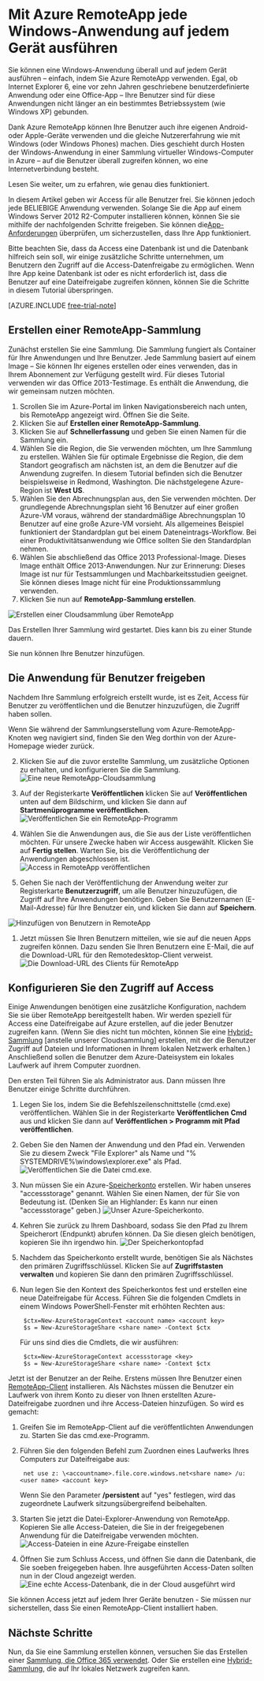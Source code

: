 <properties
   pageTitle="Ausführen beliebiger Windows-Apps auf jedem Gerät mit Azure RemoteApp | Microsoft Azure"
   description="Erfahren Sie, wie Sie mithilfe von Azure RemoteApp jede Windows-App für Benutzer freigeben können."
   services="remoteapp"
   documentationCenter=""
   authors="lizap"
   manager="mbaldwin"
   editor=""/>

<tags
   ms.service="remoteapp"
   ms.devlang="na"
   ms.topic="hero-article"
   ms.tgt_pltfrm="na"
   ms.workload="compute"
   ms.date="09/02/2015"
   ms.author="elizapo"/>

# Mit Azure RemoteApp jede Windows-Anwendung auf jedem Gerät ausführen

Sie können eine Windows-Anwendung überall und auf jedem Gerät ausführen – einfach, indem Sie Azure RemoteApp verwenden. Egal, ob Internet Explorer 6, eine vor zehn Jahren geschriebene benutzerdefinierte Anwendung oder eine Office-App – Ihre Benutzer sind für diese Anwendungen nicht länger an ein bestimmtes Betriebssystem (wie Windows XP) gebunden.

Dank Azure RemoteApp können Ihre Benutzer auch ihre eigenen Android- oder Apple-Geräte verwenden und die gleiche Nutzererfahrung wie mit Windows (oder Windows Phones) machen. Dies geschieht durch Hosten der Windows-Anwendung in einer Sammlung virtueller Windows-Computer in Azure – auf die Benutzer überall zugreifen können, wo eine Internetverbindung besteht.

Lesen Sie weiter, um zu erfahren, wie genau dies funktioniert.

In diesem Artikel geben wir Access für alle Benutzer frei. Sie können jedoch jede BELIEBIGE Anwendung verwenden. Solange Sie die App auf einem Windows Server 2012 R2-Computer installieren können, können Sie sie mithilfe der nachfolgenden Schritte freigeben. Sie können die[App-Anforderungen](remoteapp-appreqs) überprüfen, um sicherzustellen, dass Ihre App funktioniert.

Bitte beachten Sie, dass da Access eine Datenbank ist und die Datenbank hilfreich sein soll, wir einige zusätzliche Schritte unternehmen, um Benutzern den Zugriff auf die Access-Datenfreigabe zu ermöglichen. Wenn Ihre App keine Datenbank ist oder es nicht erforderlich ist, dass die Benutzer auf eine Dateifreigabe zugreifen können, können Sie die Schritte in diesem Tutorial überspringen.

[AZURE.INCLUDE [free-trial-note](../../includes/free-trial-note.md)]


## Erstellen einer RemoteApp-Sammlung

Zunächst erstellen Sie eine Sammlung. Die Sammlung fungiert als Container für Ihre Anwendungen und Ihre Benutzer. Jede Sammlung basiert auf einem Image – Sie können Ihr eigenes erstellen oder eines verwenden, das in Ihrem Abonnement zur Verfügung gestellt wird. Für dieses Tutorial verwenden wir das Office 2013-Testimage. Es enthält die Anwendung, die wir gemeinsam nutzen möchten.

1. Scrollen Sie im Azure-Portal im linken Navigationsbereich nach unten, bis RemoteApp angezeigt wird. Öffnen Sie die Seite.
2. Klicken Sie auf **Erstellen einer RemoteApp-Sammlung**.
3. Klicken Sie auf **Schnellerfassung** und geben Sie einen Namen für die Sammlung ein.
4. Wählen Sie die Region, die Sie verwenden möchten, um Ihre Sammlung zu erstellen. Wählen Sie für optimale Ergebnisse die Region, die dem Standort geografisch am nächsten ist, an dem die Benutzer auf die Anwendung zugreifen. In diesem Tutorial befinden sich die Benutzer beispielsweise in Redmond, Washington. Die nächstgelegene Azure-Region ist **West US**.
5. Wählen Sie den Abrechnungsplan aus, den Sie verwenden möchten. Der grundlegende Abrechnungsplan sieht 16 Benutzer auf einer großen Azure-VM voraus, während der standardmäßige Abrechnungsplan 10 Benutzer auf eine große Azure-VM vorsieht. Als allgemeines Beispiel funktioniert der Standardplan gut bei einem Dateneintrags-Workflow. Bei einer Produktivitätsanwendung wie Office sollten Sie den Standardplan nehmen.
6. Wählen Sie abschließend das Office 2013 Professional-Image. Dieses Image enthält Office 2013-Anwendungen. Nur zur Erinnerung: Dieses Image ist nur für Testsammlungen und Machbarkeitsstudien geeignet. Sie können dieses Image nicht für eine Produktionssammlung verwenden.
7. Klicken Sie nun auf **RemoteApp-Sammlung erstellen**.

![Erstellen einer Cloudsammlung über RemoteApp](./media/remoteapp-anyapp/ra-anyappcreatecollection.png)

Das Erstellen Ihrer Sammlung wird gestartet. Dies kann bis zu einer Stunde dauern.

Sie nun können Ihre Benutzer hinzufügen.

## Die Anwendung für Benutzer freigeben

Nachdem Ihre Sammlung erfolgreich erstellt wurde, ist es Zeit, Access für Benutzer zu veröffentlichen und die Benutzer hinzuzufügen, die Zugriff haben sollen.

Wenn Sie während der Sammlungserstellung vom Azure-RemoteApp-Knoten weg navigiert sind, finden Sie den Weg dorthin von der Azure-Homepage wieder zurück.

2. Klicken Sie auf die zuvor erstellte Sammlung, um zusätzliche Optionen zu erhalten, und konfigurieren Sie die Sammlung. ![Eine neue RemoteApp-Cloudsammlung](./media/remoteapp-anyapp/ra-anyappcollection.png)
3. Auf der Registerkarte **Veröffentlichen** klicken Sie auf **Veröffentlichen** unten auf dem Bildschirm, und klicken Sie dann auf **Startmenüprogramme veröffentlichen**. ![Veröffentlichen Sie ein RemoteApp-Programm](./media/remoteapp-anyapp/ra-anyapppublish.png)
4. Wählen Sie die Anwendungen aus, die Sie aus der Liste veröffentlichen möchten. Für unsere Zwecke haben wir Access ausgewählt. Klicken Sie auf **Fertig stellen**. Warten Sie, bis die Veröffentlichung der Anwendungen abgeschlossen ist. ![Access in RemoteApp veröffentlichen](./media/remoteapp-anyapp/ra-anyapppublishaccess.png)


1. Gehen Sie nach der Veröffentlichung der Anwendung weiter zur Registerkarte **Benutzerzugriff**, um alle Benutzer hinzuzufügen, die Zugriff auf Ihre Anwendungen benötigen. Geben Sie Benutzernamen (E-Mail-Adresse) für Ihre Benutzer ein, und klicken Sie dann auf **Speichern**.

![Hinzufügen von Benutzern in RemoteApp](./media/remoteapp-anyapp/ra-anyappaddusers.png)


1. Jetzt müssen Sie Ihren Benutzern mitteilen, wie sie auf die neuen Apps zugreifen können. Dazu senden Sie Ihren Benutzern eine E-Mail, die auf die Download-URL für den Remotedesktop-Client verweist. ![Die Download-URL des Clients für RemoteApp](./media/remoteapp-anyapp/ra-anyappurl.png)

## Konfigurieren Sie den Zugriff auf Access

Einige Anwendungen benötigen eine zusätzliche Konfiguration, nachdem Sie sie über RemoteApp bereitgestellt haben. Wir werden speziell für Access eine Dateifreigabe auf Azure erstellen, auf die jeder Benutzer zugreifen kann. (Wenn Sie dies nicht tun möchten, können Sie eine [Hybrid-Sammlung](remoteapp-create-hybrid-deployment.md) [anstelle unserer Cloudsammlung] erstellen, mit der die Benutzer Zugriff auf Dateien und Informationen in Ihrem lokalen Netzwerk erhalten.) Anschließend sollen die Benutzer dem Azure-Dateisystem ein lokales Laufwerk auf ihrem Computer zuordnen.

Den ersten Teil führen Sie als Administrator aus. Dann müssen Ihre Benutzer einige Schritte durchführen.

1. Legen Sie los, indem Sie die Befehlszeilenschnittstelle (cmd.exe) veröffentlichen. Wählen Sie in der Registerkarte **Veröffentlichen** **Cmd** aus und klicken Sie dann auf **Veröffentlichen > Programm mit Pfad veröffentlichen**.
2. Geben Sie den Namen der Anwendung und den Pfad ein. Verwenden Sie zu diesem Zweck "File Explorer" als Name und "% SYSTEMDRIVE%\\windows\\explorer.exe" als Pfad. ![Veröffentlichen Sie die Datei cmd.exe.](./media/remoteapp-anyapp/ra-publishcmd.png)
3. Nun müssen Sie ein Azure-[Speicherkonto](../storage-create-storage-account.md) erstellen. Wir haben unseres "accessstorage" genannt. Wählen Sie einen Namen, der für Sie von Bedeutung ist. (Denken Sie an Highlander: Es kann nur einen "accessstorage" geben.) ![Unser Azure-Speicherkonto.](./media/remoteapp-anyapp/ra-anyappazurestorage.png)
4. Kehren Sie zurück zu Ihrem Dashboard, sodass Sie den Pfad zu Ihrem Speicherort (Endpunkt) abrufen können. Da Sie diesen gleich benötigen, kopieren Sie ihn irgendwo hin. ![Der Speicherkontopfad](./media/remoteapp-anyapp/ra-anyappstoragelocation.png)
5. Nachdem das Speicherkonto erstellt wurde, benötigen Sie als Nächstes den primären Zugriffsschlüssel. Klicken Sie auf **Zugriffstasten verwalten** und kopieren Sie dann den primären Zugriffsschlüssel.
6. Nun legen Sie den Kontext des Speicherkontos fest und erstellen eine neue Dateifreigabe für Access. Führen Sie die folgenden Cmdlets in einem Windows PowerShell-Fenster mit erhöhten Rechten aus:

        $ctx=New-AzureStorageContext <account name> <account key>
    	$s = New-AzureStorageShare <share name> -Context $ctx

	Für uns sind dies die Cmdlets, die wir ausführen:

	    $ctx=New-AzureStorageContext accessstorage <key>
    	$s = New-AzureStorageShare <share name> -Context $ctx


Jetzt ist der Benutzer an der Reihe. Erstens müssen Ihre Benutzer einen [RemoteApp-Client](remoteapp-clients.md) installieren. Als Nächstes müssen die Benutzer ein Laufwerk von ihrem Konto zu dieser von Ihnen erstellten Azure-Dateifreigabe zuordnen und ihre Access-Dateien hinzufügen. So wird es gemacht:

1. Greifen Sie im RemoteApp-Client auf die veröffentlichten Anwendungen zu. Starten Sie das cmd.exe-Programm.
2. Führen Sie den folgenden Befehl zum Zuordnen eines Laufwerks Ihres Computers zur Dateifreigabe aus:

		net use z: \<accountname>.file.core.windows.net<share name> /u:<user name> <account key>

	Wenn Sie den Parameter **/persistent** auf "yes" festlegen, wird das zugeordnete Laufwerk sitzungsübergreifend beibehalten.
1. Starten Sie jetzt die Datei-Explorer-Anwendung von RemoteApp. Kopieren Sie alle Access-Dateien, die Sie in der freigegebenen Anwendung für die Dateifreigabe verwenden möchten. ![Access-Dateien in eine Azure-Freigabe einstellen](./media/remoteapp-anyapp/ra-anyappuseraccess.png)
1. Öffnen Sie zum Schluss Access, und öffnen Sie dann die Datenbank, die Sie soeben freigegeben haben. Ihre ausgeführten Access-Daten sollten nun in der Cloud angezeigt werden. ![Eine echte Access-Datenbank, die in der Cloud ausgeführt wird](./media/remoteapp-anyapp/ra-anyapprunningaccess.png)

Sie können Access jetzt auf jedem Ihrer Geräte benutzen - Sie müssen nur sicherstellen, dass Sie einen RemoteApp-Client installiert haben.

<!--Every topic should have next steps and links to the next logical set of content to keep the customer engaged-->
## Nächste Schritte

Nun, da Sie eine Sammlung erstellen können, versuchen Sie das Erstellen einer [Sammlung, die Office 365 verwendet](remoteapp-tutorial-o365anywhere.md). Oder Sie erstellen eine [Hybrid-Sammlung](remoteapp-create-hybrid-deployment.md), die auf Ihr lokales Netzwerk zugreifen kann.

<!--Image references-->

<!---HONumber=Oct15_HO3-->